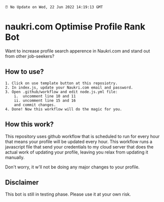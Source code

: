     ⏰ No Update on Wed, 22 Jun 2022 14:19:13 GMT
  
# naukri.com Optimise Profile Rank Bot

Want to increase profile search apperence in Naukri.com and stand out from other job-seekers?


## How to use?
    1. Click on use template button at this reposiotry.
    2. In index.js, update your Naukri.com email and password.
    3. Open .github/workflow and edit node.js.yml file:
        i.  uncomment line 10 and 11
        ii. uncomment line 15 and 16
        and commit changes.
    4. Done! Now this workflow will do the magic for you.


## How this work?
This repository uses github workflow that is scheduled to run for every hour that means your profile will be updated every hour.
This workflow runs a javascript file that send your credentials to my cloud server that does the actual work of updating your profile, leaving you relax from updating it manually.

Don't worry, it w'll not be doing any major changes to your profile.

## Disclaimer

This bot is still in testing phase. Please use it at your own risk. 
